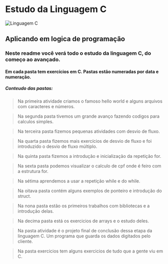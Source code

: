 # Estudo da Linguagem C
![Linguagem C](https://static.vecteezy.com/ti/vetor-gratis/p2/2276837-c-language-icon-in-outline-style-vetor.jpg)

## Aplicando em logica de programação

### Neste readme você verá todo o  estudo da linguagem C, do começo ao avançado.

#### Em cada pasta tem exercícios em C. Pastas estão numeradas por data e numeração.

##### Conteudo das pastas:

> Na primeira atividade criamos o famoso hello world e alguns arquivos com caracteres e números.

> Na segunda pasta tivemos um grande avanço fazendo codigos para calculos simples. 

> Na terceira pasta fizemos pequenas atividades com desvio de fluxo.

> Na quarta pasta fizemos mais exercícios de desvio de fluxo e foi introduzido o desvio de fluxo múltiplo.

> Na quinta pasta fizemos a introdução e inicialização da repetição for.

> Na sexta pasta podemos visualizar o calculo de cpf onde é feiro com a estrutura for.

> Na sétima aprendemos a usar a repetição while e do while.

> Na oitava pasta contém alguns exemplos de ponteiro e introdução do struct.

> Na nona pasta estão os primeiros trabalhos com bibliotecas e a introdução delas.

> Na decima pasta está os exercicios de arrays e o estudo deles.

> Na pasta atividade é o projeto final de conclusão dessa etapa da linguagem C. Um programa que guarda os dados digitados pelo cliente.

> Na pasta exercicios tem alguns exercicios de tudo que a gente viu em C.